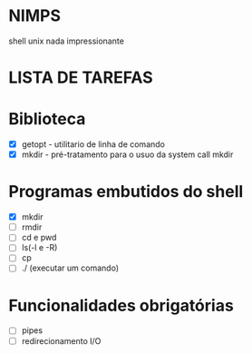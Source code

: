 # NIMPS
shell unix nada impressionante

# LISTA DE TAREFAS
   # Biblioteca 
   - [x] getopt  - utilitario de linha de comando
   - [x] mkdir   - pré-tratamento para o usuo da system call mkdir
   # Programas embutidos do shell
   - [x] mkdir
   - [ ] rmdir
   - [ ] cd e pwd
   - [ ] ls(-l e -R)
   - [ ] cp
   - [ ] ./ (executar um comando)
   # Funcionalidades obrigatórias
   - [ ] pipes
   - [ ] redirecionamento I/O
